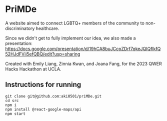 # PriMDe
A website aimed to connect LGBTQ+ members of the community to non-discriminatory healthcare.

Since we didn't get to fully implement our idea, we also made a presentation: https://docs.google.com/presentation/d/19hCA8buJCcpZDrf7qkeJQIQflkfQ52HJdFVii5efQBQ/edit?usp=sharing

Created with Emily Liang, Zinnia Kwan, and Joana Fang, for the 2023 QWER Hacks Hackathon at UCLA.

## Instructions for running

```
git clone git@github.com:aki0501/priMDe.git
cd src
npm i
npm install @react-google-maps/api
npm start
```
